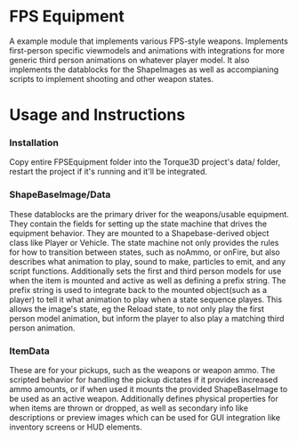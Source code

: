 # FPS Equipment
A example module that implements various FPS-style weapons. Implements first-person specific viewmodels and animations with integrations for more generic
third person animations on whatever player model. It also implements the datablocks for the ShapeImages as well as accompianing scripts to implement shooting
and other weapon states. 
 
# Usage and Instructions
### Installation
Copy entire FPSEquipment folder into the Torque3D project's data/ folder, restart the project if it's running and it'll be integrated.

### ShapeBaseImage/Data
These datablocks are the primary driver for the weapons/usable equipment. They contain the fields for setting up the state machine that drives the equipment behavior.
They are mounted to a Shapebase-derived object class like Player or Vehicle. 
The state machine not only provides the rules for how to transition between states, such as noAmmo, or onFire, but also describes what animation to play, sound to make, particles to emit, and any script functions.
Additionally sets the first and third person models for use when the item is mounted and active as well as defining a prefix string. The prefix string is used to integrate back to the mounted object(such as a player) to tell it what animation to play when a state sequence playes. This allows the image's state, eg the Reload state, to not only play the first person model animation, but inform the player to also play a matching third person animation.

### ItemData
These are for your pickups, such as the weapons or weapon ammo. The scripted behavior for handling the pickup dictates if it provides increased ammo amounts, or if when used it mounts the provided ShapeBaseImage to be used as an active weapon.
Additionally defines physical properties for when items are thrown or dropped, as well as secondary info like descriptions or preview images which can be used for GUI integration like inventory screens or HUD elements.
